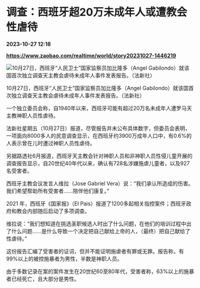 # 调查：西班牙超20万未成年人或遭教会性虐待

**2023-10-27 12:18**

**https://www.zaobao.com/realtime/world/story20231027-1446219**

![10月27日，西班牙“人民卫士”国家监察员加比隆多（Angel Gabilondo）就该国首次独立调查天主教会虐待未成年人事件发表报告。（法新社）](https://static.zaobao.com/s3fs-public/styles/article_large_full/public/articles/2023/10/27/SPAIN-CHURCH-ABUSE-103405.jpg?itok=P9Vzbyc3 "10月27日，西班牙“人民卫士”国家监察员加比隆多（Angel Gabilondo）就该国首次独立调查天主教会虐待未成年人事件发表报告。（法新社）")

10月27日，西班牙“人民卫士”国家监察员加比隆多（Angel Gabilondo）就该国首次独立调查天主教会虐待未成年人事件发表报告。（法新社）

一个独立委员会称，自1940年以来，西班牙可能有超过20万名未成年人遭罗马天主教神职人员性虐待。

法新社星期五（10月27日）报道，尽管报告并未公布具体数字，但委员会表明，一项面向8000多人的民意调查显示，在西班牙约3900万成年人口中，有0.6%的人表示曾在儿时遭过神职人员性虐待。

另据路透社6月报道，西班牙天主教会针对神职人员和非神职人员性侵儿童开展的调查报告显示，自20世纪40年代以来，确认有728名涉嫌施虐儿童者，以及927名受害者。

西班牙主教会议发言人维拉（Jose Gabriel Vera）说：“我们承认所造成的伤害。我们希望帮助所有受害者……陪伴他们康复。”

2021 年，西班牙《国家报》（El Pais）报道了1200多起相关指控案件；西班牙政府和教会内部随后启动了多项调查。

维拉说：“我们想知道在挑选圣职候选人时出了什么问题，在他们的培训过程中出了什么问题……是什么导致一个决定把自己献给上帝的人，（最终）把自己献给了性虐待。”

这份报告汇编了受害者的证词，但并不能证明施虐者有罪或无罪。报告称，有99%以上的被控施暴者为男性，半数是神职人员。

由于多数记录在案的案件发生在20世纪60至80年代，受害者称，63%以上的施暴者已经死亡，且大部分是男性。